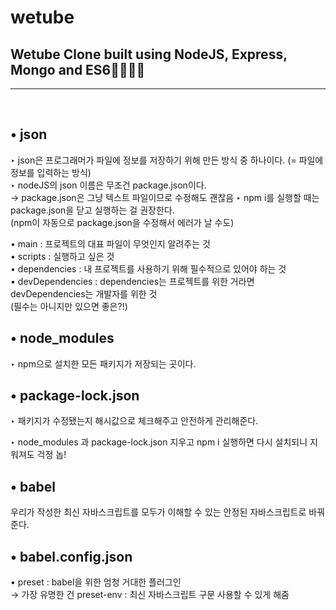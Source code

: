 # wetube
## Wetube Clone built using NodeJS, Express, Mongo and ES6🌈🧚🏻‍♀️

---
&nbsp;
## • json

‣ json은 프로그래머가 파일에 정보를 저장하기 위해 만든 방식 중 하나이다. 
(= 파일에 정보를 입력하는 방식)  
‣ nodeJS의 json 이름은 무조건 package.json이다.  
→ package.json은 그냥 텍스트 파일이므로 수정해도 괜찮음
‣ npm i를 실행할 때는 package.json을 닫고 실행하는 걸 권장한다.  
(npm이 자동으로 package.json을 수정해서 에러가 날 수도)

• main : 프로젝트의 대표 파일이 무엇인지 알려주는 것  
• scripts : 실행하고 싶은 것  
• dependencies : 내 프로젝트를 사용하기 위해 필수적으로 있어야 하는 것  
• devDependencies : dependencies는 프로젝트를 위한 거라면 devDependencies는 개발자를 위한 것  
(필수는 아니지만 있으면 좋은?!)

## • node_modules  
‣ npm으로 설치한 모든 패키지가 저장되는 곳이다. 

## • package-lock.json
‣ 패키지가 수정됐는지 해시값으로 체크해주고 안전하게 관리해준다.

‣ node_modules 과 package-lock.json 지우고 npm i 실행하면 다시 설치되니 지워져도 걱정 놉!

## • babel  
우리가 작성한 최신 자바스크립트를 모두가 이해할 수 있는 안정된 자바스크립트로 바꿔준다. 

## • babel.config.json  
• preset : babel을 위한 엄청 거대한 플러그인  
→ 가장 유명한 건 preset-env : 최신 자바스크립트 구문 사용할 수 있게 해줌
